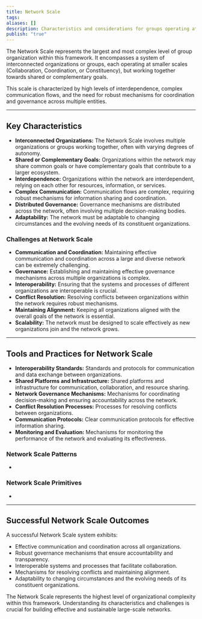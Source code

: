 ```yaml
---
title: Network Scale
tags: 
aliases: []
description: Characteristics and considerations for groups operating at the Network Scale.
publish: "true"
---
```


The Network Scale represents the largest and most complex level of group organization within this framework.  It encompasses a system of interconnected organizations or groups, each operating at smaller scales (Collaboration, Coordination, or Constituency), but working together towards shared or complementary goals. 

This scale is characterized by high levels of interdependence, complex communication flows, and the need for robust mechanisms for coordination and governance across multiple entities.

---

## Key Characteristics

* **Interconnected Organizations:**  The Network Scale involves multiple organizations or groups working together, often with varying degrees of autonomy.
* **Shared or Complementary Goals:**  Organizations within the network may share common goals or have complementary goals that contribute to a larger ecosystem.
* **Interdependence:**  Organizations within the network are interdependent, relying on each other for resources, information, or services.
* **Complex Communication:**  Communication flows are complex, requiring robust mechanisms for information sharing and coordination.
* **Distributed Governance:**  Governance mechanisms are distributed across the network, often involving multiple decision-making bodies.
* **Adaptability:**  The network must be adaptable to changing circumstances and the evolving needs of its constituent organizations.

### Challenges at Network Scale

* **Communication and Coordination:**  Maintaining effective communication and coordination across a large and diverse network can be extremely challenging.
* **Governance:**  Establishing and maintaining effective governance mechanisms across multiple organizations is complex.
* **Interoperability:**  Ensuring that the systems and processes of different organizations are interoperable is crucial.
* **Conflict Resolution:**  Resolving conflicts between organizations within the network requires robust mechanisms.
* **Maintaining Alignment:**  Keeping all organizations aligned with the overall goals of the network is essential.
* **Scalability:**  The network must be designed to scale effectively as new organizations join and the network grows.

---

## Tools and Practices for Network Scale

* **Interoperability Standards:**  Standards and protocols for communication and data exchange between organizations.
* **Shared Platforms and Infrastructure:**  Shared platforms and infrastructure for communication, collaboration, and resource sharing.
* **Network Governance Mechanisms:**  Mechanisms for coordinating decision-making and ensuring accountability across the network.
* **Conflict Resolution Processes:**  Processes for resolving conflicts between organizations.
* **Communication Protocols:**  Clear communication protocols for effective information sharing.
* **Monitoring and Evaluation:**  Mechanisms for monitoring the performance of the network and evaluating its effectiveness.

### Network Scale Patterns

<div><ul class="dataview list-view-ul"><li><span></span></li></ul></div>

### Network Scale Primitives

<div><ul class="dataview list-view-ul"><li><span></span></li></ul></div>

---

## Successful Network Scale Outcomes

A successful Network Scale system exhibits:

* Effective communication and coordination across all organizations.
* Robust governance mechanisms that ensure accountability and transparency.
* Interoperable systems and processes that facilitate collaboration.
* Mechanisms for resolving conflicts and maintaining alignment.
* Adaptability to changing circumstances and the evolving needs of its constituent organizations.

The Network Scale represents the highest level of organizational complexity within this framework.  Understanding its characteristics and challenges is crucial for building effective and sustainable large-scale networks.